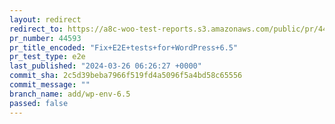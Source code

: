 ```yaml
---
layout: redirect
redirect_to: https://a8c-woo-test-reports.s3.amazonaws.com/public/pr/44593/e2e/index.html
pr_number: 44593
pr_title_encoded: "Fix+E2E+tests+for+WordPress+6.5"
pr_test_type: e2e
last_published: "2024-03-26 06:26:27 +0000"
commit_sha: 2c5d39beba7966f519fd4a5096f5a4bd58c65556
commit_message: ""
branch_name: add/wp-env-6.5
passed: false
---
```

